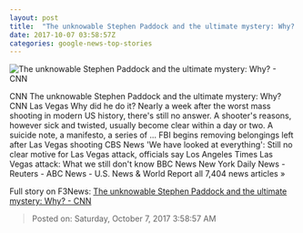 ```yaml
---
layout: post
title:  "The unknowable Stephen Paddock and the ultimate mystery: Why? - CNN"
date: 2017-10-07 03:58:57Z
categories: google-news-top-stories
---
```


![The unknowable Stephen Paddock and the ultimate mystery: Why? - CNN](http://i2.cdn.cnn.com/cnnnext/dam/assets/171002103416-mandalay-bay-social-windows-super-tease.jpg)

CNN The unknowable Stephen Paddock and the ultimate mystery: Why? CNN Las Vegas Why did he do it? Nearly a week after the worst mass shooting in modern US history, there's still no answer. A shooter's reasons, however sick and twisted, usually become clear within a day or two. A suicide note, a manifesto, a series of ... FBI begins removing belongings left after Las Vegas shooting CBS News 'We have looked at everything': Still no clear motive for Las Vegas attack, officials say Los Angeles Times Las Vegas attack: What we still don't know BBC News New York Daily News - Reuters - ABC News - U.S. News & World Report all 7,404 news articles »


Full story on F3News: [The unknowable Stephen Paddock and the ultimate mystery: Why? - CNN](http://www.f3nws.com/n/mXkNDH)

> Posted on: Saturday, October 7, 2017 3:58:57 AM
